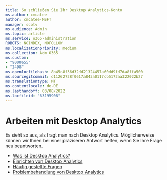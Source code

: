 ```yaml
---
title: So schließen Sie Ihr Desktop Analytics-Konto
ms.author: cmcatee
author: cmcatee-MSFT
manager: scotv
ms.audience: Admin
ms.topic: article
ms.service: o365-administration
ROBOTS: NOINDEX, NOFOLLOW
ms.localizationpriority: medium
ms.collection: Adm_O365
ms.custom:
- "9000655"
- "2498"
ms.openlocfilehash: 8b45c8f36d32dd21324457a60dd9fd7da8ffa500
ms.sourcegitcommit: d11262728f0617a843a0117cb5172aa322022b27
ms.translationtype: MT
ms.contentlocale: de-DE
ms.lasthandoff: 03/08/2022
ms.locfileid: "63195908"
---
```

# <a name="working-with-desktop-analytics"></a>Arbeiten mit Desktop Analytics

Es sieht so aus, als fragt man nach Desktop Analytics. Möglicherweise können wir Ihnen bei einer präziseren Antwort helfen, wenn Sie Ihre Frage neu beantworten.

- [Was ist Desktop Analytics?](https://docs.microsoft.com/configmgr/desktop-analytics/overview)
- [Einrichten von Desktop Analytics](https://docs.microsoft.com/configmgr/desktop-analytics/set-up)
- [Häufig gestellte Fragen](https://docs.microsoft.com/configmgr/desktop-analytics/faq)
- [Problembehandlung von Desktop Analytics](https://docs.microsoft.com/configmgr/desktop-analytics/troubleshooting)